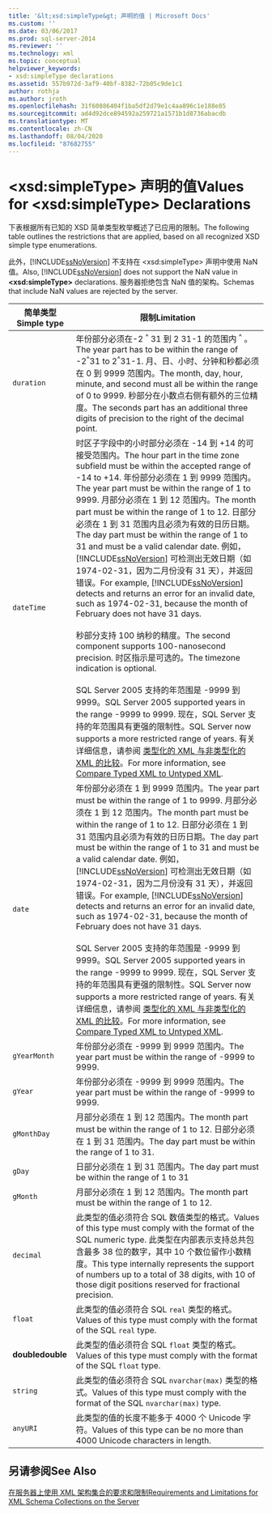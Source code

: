 ```yaml
---
title: '&lt;xsd:simpleType&gt; 声明的值 | Microsoft Docs'
ms.custom: ''
ms.date: 03/06/2017
ms.prod: sql-server-2014
ms.reviewer: ''
ms.technology: xml
ms.topic: conceptual
helpviewer_keywords:
- xsd:simpleType declarations
ms.assetid: 557b972d-3af9-40bf-8382-72b05c9de1c1
author: rothja
ms.author: jroth
ms.openlocfilehash: 31f60886404f1ba5df2d79e1c4aa896c1e188e85
ms.sourcegitcommit: ad4d92dce894592a259721a1571b1d8736abacdb
ms.translationtype: MT
ms.contentlocale: zh-CN
ms.lasthandoff: 08/04/2020
ms.locfileid: "87682755"
---
```

# <a name="values-for-ltxsdsimpletypegt-declarations"></a><span data-ttu-id="8e761-102">&lt;xsd:simpleType&gt; 声明的值</span><span class="sxs-lookup"><span data-stu-id="8e761-102">Values for &lt;xsd:simpleType&gt; Declarations</span></span>
  <span data-ttu-id="8e761-103">下表根据所有已知的 XSD 简单类型枚举概述了已应用的限制。</span><span class="sxs-lookup"><span data-stu-id="8e761-103">The following table outlines the restrictions that are applied, based on all recognized XSD simple type enumerations.</span></span>  
  
 <span data-ttu-id="8e761-104">此外，[!INCLUDE[ssNoVersion](../../includes/ssnoversion-md.md)] 不支持在 \<xsd:simpleType> 声明中使用 NaN 值。</span><span class="sxs-lookup"><span data-stu-id="8e761-104">Also, [!INCLUDE[ssNoVersion](../../includes/ssnoversion-md.md)] does not support the NaN value in **\<xsd:simpleType>** declarations.</span></span> <span data-ttu-id="8e761-105">服务器拒绝包含 NaN 值的架构。</span><span class="sxs-lookup"><span data-stu-id="8e761-105">Schemas that include NaN values are rejected by the server.</span></span>  
  
|<span data-ttu-id="8e761-106">简单类型</span><span class="sxs-lookup"><span data-stu-id="8e761-106">Simple type</span></span>|<span data-ttu-id="8e761-107">限制</span><span class="sxs-lookup"><span data-stu-id="8e761-107">Limitation</span></span>|  
|-----------------|----------------|  
|`duration`|<span data-ttu-id="8e761-108">年份部分必须在-2 <sup>^</sup> 31 到 2 31-1 的范围内 <sup>^</sup> 。</span><span class="sxs-lookup"><span data-stu-id="8e761-108">The year part has to be within the range of -2<sup>^</sup>31 to 2<sup>^</sup>31-1.</span></span> <span data-ttu-id="8e761-109">月、日、小时、分钟和秒都必须在 0 到 9999 范围内。</span><span class="sxs-lookup"><span data-stu-id="8e761-109">The month, day, hour, minute, and second must all be within the range of 0 to 9999.</span></span> <span data-ttu-id="8e761-110">秒部分在小数点右侧有额外的三位精度。</span><span class="sxs-lookup"><span data-stu-id="8e761-110">The seconds part has an additional three digits of precision to the right of the decimal point.</span></span>|  
|`dateTime`|<span data-ttu-id="8e761-111">时区子字段中的小时部分必须在 -14 到 +14 的可接受范围内。</span><span class="sxs-lookup"><span data-stu-id="8e761-111">The hour part in the time zone subfield must be within the accepted range of -14 to +14.</span></span> <span data-ttu-id="8e761-112">年份部分必须在 1 到 9999 范围内。</span><span class="sxs-lookup"><span data-stu-id="8e761-112">The year part must be within the range of 1 to 9999.</span></span> <span data-ttu-id="8e761-113">月部分必须在 1 到 12 范围内。</span><span class="sxs-lookup"><span data-stu-id="8e761-113">The month part must be within the range of 1 to 12.</span></span> <span data-ttu-id="8e761-114">日部分必须在 1 到 31 范围内且必须为有效的日历日期。</span><span class="sxs-lookup"><span data-stu-id="8e761-114">The day part must be within the range of 1 to 31 and must be a valid calendar date.</span></span> <span data-ttu-id="8e761-115">例如， [!INCLUDE[ssNoVersion](../../includes/ssnoversion-md.md)] 可检测出无效日期（如 1974-02-31，因为二月份没有 31 天），并返回错误。</span><span class="sxs-lookup"><span data-stu-id="8e761-115">For example, [!INCLUDE[ssNoVersion](../../includes/ssnoversion-md.md)] detects and returns an error for an invalid date, such as 1974-02-31, because the month of February does not have 31 days.</span></span><br /><br /> <span data-ttu-id="8e761-116">秒部分支持 100 纳秒的精度。</span><span class="sxs-lookup"><span data-stu-id="8e761-116">The second component supports 100-nanosecond precision.</span></span> <span data-ttu-id="8e761-117">时区指示是可选的。</span><span class="sxs-lookup"><span data-stu-id="8e761-117">The timezone indication is optional.</span></span><br /><br /> <span data-ttu-id="8e761-118">SQL Server 2005 支持的年范围是 -9999 到 9999。</span><span class="sxs-lookup"><span data-stu-id="8e761-118">SQL Server 2005 supported years in the range -9999 to 9999.</span></span> <span data-ttu-id="8e761-119">现在，SQL Server 支持的年范围具有更强的限制性。</span><span class="sxs-lookup"><span data-stu-id="8e761-119">SQL Server now supports a more restricted range of years.</span></span> <span data-ttu-id="8e761-120">有关详细信息，请参阅 [类型化的 XML 与非类型化的 XML 的比较](compare-typed-xml-to-untyped-xml.md)。</span><span class="sxs-lookup"><span data-stu-id="8e761-120">For more information, see [Compare Typed XML to Untyped XML](compare-typed-xml-to-untyped-xml.md).</span></span>|  
|`date`|<span data-ttu-id="8e761-121">年份部分必须在 1 到 9999 范围内。</span><span class="sxs-lookup"><span data-stu-id="8e761-121">The year part must be within the range of 1 to 9999.</span></span> <span data-ttu-id="8e761-122">月部分必须在 1 到 12 范围内。</span><span class="sxs-lookup"><span data-stu-id="8e761-122">The month part must be within the range of 1 to 12.</span></span> <span data-ttu-id="8e761-123">日部分必须在 1 到 31 范围内且必须为有效的日历日期。</span><span class="sxs-lookup"><span data-stu-id="8e761-123">The day part must be within the range of 1 to 31 and must be a valid calendar date.</span></span> <span data-ttu-id="8e761-124">例如， [!INCLUDE[ssNoVersion](../../includes/ssnoversion-md.md)] 可检测出无效日期（如 1974-02-31，因为二月份没有 31 天），并返回错误。</span><span class="sxs-lookup"><span data-stu-id="8e761-124">For example, [!INCLUDE[ssNoVersion](../../includes/ssnoversion-md.md)] detects and returns an error for an invalid date, such as 1974-02-31, because the month of February does not have 31 days.</span></span><br /><br /> <span data-ttu-id="8e761-125">SQL Server 2005 支持的年范围是 -9999 到 9999。</span><span class="sxs-lookup"><span data-stu-id="8e761-125">SQL Server 2005 supported years in the range -9999 to 9999.</span></span> <span data-ttu-id="8e761-126">现在，SQL Server 支持的年范围具有更强的限制性。</span><span class="sxs-lookup"><span data-stu-id="8e761-126">SQL Server now supports a more restricted range of years.</span></span> <span data-ttu-id="8e761-127">有关详细信息，请参阅 [类型化的 XML 与非类型化的 XML 的比较](compare-typed-xml-to-untyped-xml.md)。</span><span class="sxs-lookup"><span data-stu-id="8e761-127">For more information, see [Compare Typed XML to Untyped XML](compare-typed-xml-to-untyped-xml.md).</span></span>|  
|`gYearMonth`|<span data-ttu-id="8e761-128">年份部分必须在 -9999 到 9999 范围内。</span><span class="sxs-lookup"><span data-stu-id="8e761-128">The year part must be within the range of -9999 to 9999.</span></span>|  
|`gYear`|<span data-ttu-id="8e761-129">年份部分必须在 -9999 到 9999 范围内。</span><span class="sxs-lookup"><span data-stu-id="8e761-129">The year part must be within the range of -9999 to 9999.</span></span>|  
|`gMonthDay`|<span data-ttu-id="8e761-130">月部分必须在 1 到 12 范围内。</span><span class="sxs-lookup"><span data-stu-id="8e761-130">The month part must be within the range of 1 to 12.</span></span> <span data-ttu-id="8e761-131">日部分必须在 1 到 31 范围内。</span><span class="sxs-lookup"><span data-stu-id="8e761-131">The day part must be within the range of 1 to 31.</span></span>|  
|`gDay`|<span data-ttu-id="8e761-132">日部分必须在 1 到 31 范围内。</span><span class="sxs-lookup"><span data-stu-id="8e761-132">The day part must be within the range of 1 to 31</span></span>|  
|`gMonth`|<span data-ttu-id="8e761-133">月部分必须在 1 到 12 范围内。</span><span class="sxs-lookup"><span data-stu-id="8e761-133">The month part must be within the range of 1 to 12.</span></span>|  
|`decimal`|<span data-ttu-id="8e761-134">此类型的值必须符合 SQL 数值类型的格式。</span><span class="sxs-lookup"><span data-stu-id="8e761-134">Values of this type must comply with the format of the SQL numeric type.</span></span> <span data-ttu-id="8e761-135">此类型在内部表示支持总共包含最多 38 位的数字，其中 10 个数位留作小数精度。</span><span class="sxs-lookup"><span data-stu-id="8e761-135">This type internally represents the support of numbers up to a total of 38 digits, with 10 of those digit positions reserved for fractional precision.</span></span>|  
|`float`|<span data-ttu-id="8e761-136">此类型的值必须符合 SQL `real` 类型的格式。</span><span class="sxs-lookup"><span data-stu-id="8e761-136">Values of this type must comply with the format of the SQL `real` type.</span></span>|  
|<span data-ttu-id="8e761-137">**double**</span><span class="sxs-lookup"><span data-stu-id="8e761-137">**double**</span></span>|<span data-ttu-id="8e761-138">此类型的值必须符合 SQL `float` 类型的格式。</span><span class="sxs-lookup"><span data-stu-id="8e761-138">Values of this type must comply with the format of the SQL `float` type.</span></span>|  
|`string`|<span data-ttu-id="8e761-139">此类型的值必须符合 SQL `nvarchar(max)` 类型的格式。</span><span class="sxs-lookup"><span data-stu-id="8e761-139">Values of this type must comply with the format of the SQL `nvarchar(max)` type.</span></span>|  
|`anyURI`|<span data-ttu-id="8e761-140">此类型的值的长度不能多于 4000 个 Unicode 字符。</span><span class="sxs-lookup"><span data-stu-id="8e761-140">Values of this type can be no more than 4000 Unicode characters in length.</span></span>|  
  
## <a name="see-also"></a><span data-ttu-id="8e761-141">另请参阅</span><span class="sxs-lookup"><span data-stu-id="8e761-141">See Also</span></span>  
 [<span data-ttu-id="8e761-142">在服务器上使用 XML 架构集合的要求和限制</span><span class="sxs-lookup"><span data-stu-id="8e761-142">Requirements and Limitations for XML Schema Collections on the Server</span></span>](requirements-and-limitations-for-xml-schema-collections-on-the-server.md)  
  
  
